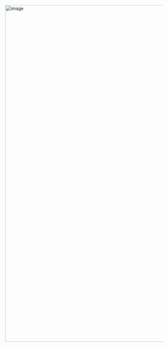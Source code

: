 <img width="1919" height="1079" alt="image" src="https://github.com/user-attachments/assets/1e1558f7-97ed-4454-8d61-b4b647d59ac9" />
